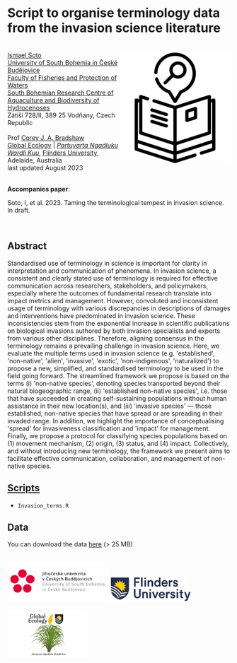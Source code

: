 # Script to organise terminology data from the invasion science literature

<img align="right" src="www/terminology.png" width="250" style="margin-top: 20px">

<br>
<a href="https://www.researchgate.net/profile/Ismael-Soto-4">Ismael Soto</a><br>
<a href="https://www.jcu.cz/en/">University of South Bohemia in České Budějovice</a><br>
<a href="https://www.frov.jcu.cz/en/">Faculty of Fisheries and Protection of Waters</a><br>
<a href="http://web.frov.jcu.cz/en/cenakva">South Bohemian Research Centre of Aquaculture and Biodiversity of Hydrocenoses</a><br>
Zátiší 728/II, 389 25 Vodňany, Czech Republic 
<br>
<br>
Prof <a href="https://globalecologyflinders.com/people/#DIRECTOR">Corey J. A. Bradshaw</a> <br>
<a href="http://globalecologyflinders.com" target="_blank">Global Ecology</a> | <em><a href="https://globalecologyflinders.com/partuyarta-ngadluku-wardli-kuu/" target="_blank">Partuyarta Ngadluku Wardli Kuu</a></em>, <a href="http://flinders.edu.au" target="_blank">Flinders University</a>, Adelaide, Australia <br>
last updated August 2023 <br>

<br>

<strong>Accompanies paper</strong>:

Soto, I, et al. 2023. Taming the terminological tempest in invasion science. In draft.

<br>

## Abstract
Standardised use of terminology in science is important for clarity in interpretation and communication of phenomena. In invasion science, a consistent and clearly stated use of terminology is required for effective communication across researchers, stakeholders, and policymakers, especially where the outcomes of fundamental research translate into impact metrics and management. However, convoluted and inconsistent usage of terminology with various discrepancies in descriptions of damages and interventions have predominated in invasion science. These inconsistencies stem from the exponential increase in scientific publications on biological invasions authored by both invasion specialists and experts from various other disciplines. Therefore, aligning consensus in the terminology remains a prevailing challenge in invasion science. Here, we evaluate the multiple terms used in invasion science (e.g. 'established', 'non-native', 'alien', 'invasive', 'exotic', 'non-indigenous', 'naturalized') to propose a new, simplified, and standardised terminology to be used in the field going forward. The streamlined framework we propose is based on the terms (i) 'non-native species', denoting species transported beyond their natural biogeographic range, (ii) 'established non-native species', i.e. those that have succeeded in creating self-sustaining populations without human assistance in their new location(s), and (iii) 'invasive species' — those established, non-native species that have spread or are spreading in their invaded range. In addition, we highlight the importance of conceptualising 'spread' for invasiveness classification and 'impact' for management. Finally, we propose a protocol for classifying species populations based on (1) movement mechanism, (2) origin, (3) status, and (4) impact. Collectively, and without introducing new terminology, the framework we present aims to facilitate effective communication, collaboration, and management of non-native species. 

## <a href="https://github.com/IsmaSA/Invasion-science-terminology/tree/main/scripts">Scripts</a>
- <code>Invasion_terms.R</code>

## Data
You can download the data <a href="https://docs.google.com/spreadsheets/d/1FwVnvjcCN9KzIVwqxpsJxiM8y1Cs4-pj/edit?usp=drive_link&ouid=112604765661978933823&rtpof=true&sd=true">here</a> (> 25 MB)

<a href="https://www.jcu.cz/en/"><img align="bottom-left" src="www/jcu.cz.logo.png" alt="JCU-CZ logo" width="230" style="margin-top: 20px"></a> <a href="https://www.flinders.edu.au"><img align="bottom-left" src="www/Flinders_University_Logo_Horizontal_RGB_Master.png" alt="Flinders University logo" width="180" style="margin-top: 20px"></a> <a href="https://globalecologyflinders.com"><img align="bottom-left" src="www/GEL Logo Kaurna New Transp-2.png" alt="GEL logo" width="180" style="margin-top: 20px"></a>

